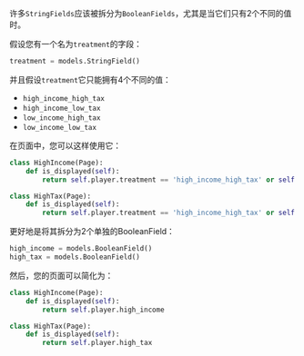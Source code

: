 许多`StringFields`应该被拆分为`BooleanFields`，尤其是当它们只有2个不同的值时。

假设您有一个名为`treatment`的字段：

```python
treatment = models.StringField()
```

并且假设`treatment`它只能拥有4个不同的值：

- `high_income_high_tax`
- `high_income_low_tax`
- `low_income_high_tax`
- `low_income_low_tax`

在页面中，您可以这样使用它：

```python
class HighIncome(Page):
    def is_displayed(self):
        return self.player.treatment == 'high_income_high_tax' or self.player.treatment == 'high_income_low_tax'

class HighTax(Page):
    def is_displayed(self):
        return self.player.treatment == 'high_income_high_tax' or self.player.treatment == 'low_income_high_tax'
```

更好地是将其拆分为2个单独的BooleanField：

```python
high_income = models.BooleanField()
high_tax = models.BooleanField()
```

然后，您的页面可以简化为：

```python
class HighIncome(Page):
    def is_displayed(self):
        return self.player.high_income

class HighTax(Page):
    def is_displayed(self):
        return self.player.high_tax
```